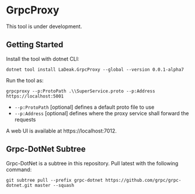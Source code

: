 # GrpcProxy

This tool is under development.

## Getting Started

Install the tool with dotnet CLI:

```
dotnet tool install LaDeak.GrpcProxy --global --version 0.0.1-alpha7
```

Run the tool as:

```
grpcproxy --p:ProtoPath .\\SuperService.proto --p:Address https://localhost:5001
```

- `--p:ProtoPath` [optional] defines a default proto file to use
- `--p:Address` [optional] defines where the proxy service shall forward the requests

A web UI is available at https://localhost:7012.


## Grpc-DotNet Subtree

Grpc-DotNet is a subtree in this repository. Pull latest with the following command:

```
git subtree pull --prefix grpc-dotnet https://github.com/grpc/grpc-dotnet.git master --squash
```
